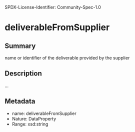 SPDX-License-Identifier: Community-Spec-1.0

# deliverableFromSupplier

## Summary

name or identifier of the deliverable provided by the supplier

## Description

...

## Metadata

- name: deliverableFromSupplier
- Nature: DataProperty
- Range: xsd:string
